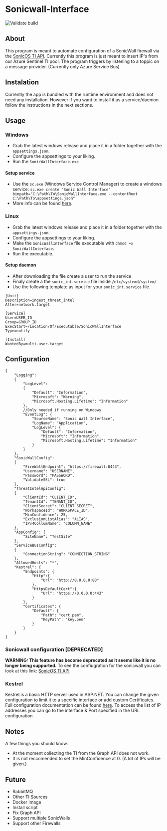 # Sonicwall-Interface
![Validate build](https://github.com/ITPG-Security/Sonicwall-Interface/actions/workflows/github-test-build.yml/badge.svg?branch=main)

## About
This program is meant to automate configuration of a SonicWall firewall via the [SonicOS TI API](https://www.sonicwall.com/support/knowledge-base/how-do-i-setup-and-use-the-threat-api-feature-on-my-firewall/171120113244716/).
Currently this program is just meant to insert IP's from our Azure Sentinel TI pool.
The program triggers by listening to a toppic on a message provider. (Currently only Azure Service Bus)

## Instalation

Currently the app is bundled with the runtime environment and does not need any installation. However if you want to install it as a service/daemon follow the instructions in the next sections.

## Usage

### Windows
- Grab the latest windows release and place it in a folder together with the `appsettings.json`.
- Configure the appsettings to your liking.
- Run the `SonicWallInterface.exe`

#### Setup service
- Use the `sc.exe` (Windows Service Control Manager) to create a windows service: `sc.exe create "Sonic Wall Interface" binpath="C:\Path\To\SonicWallInterface.exe --contentRoot C:\Path\To\appsettings.json"`
- More info can be found [here](https://learn.microsoft.com/en-us/dotnet/core/extensions/windows-service#create-the-windows-service).

### Linux
- Grab the latest windows release and place it in a folder together with the `appsettings.json`.
- Configure the appsettings to your liking.
- Make the `SonicWallInterface` file executable with `chmod +x SonicWallInterface`.
- Run the executable.

#### Setup daemon
- After downloading the file create a user to run the service
- Finaly create a the `sonic_int.service` file inside `/etc/systemd/system/`
- Use the following template as input for your `sonic_int.service` file.
```
[Unit]
Description=ingest_threat_intel
After=network.target

[Service]
User=USER_ID
Group=GROUP_ID
ExecStart=/Location/Of/Executable/SonicWallInterface
Type=notify

[Install]
WantedBy=multi-user.target
```

## Configuration
```
{
    "Logging": 
    {
        "LogLevel": 
        {
            "Default": "Information",
            "Microsoft": "Warning",
            "Microsoft.Hosting.Lifetime": "Information"
        },
        //Only needed if running on Windows
        "EventLog": {
            "SourceName": "Sonic Wall Interface",
            "LogName": "Application",
            "LogLevel": {
                "Default": "Information",
                "Microsoft": "Information",
                "Microsoft.Hosting.Lifetime": "Information"
            }
        }
    },
    "SonicWallConfig":
    {
        "FireWallEndpoint": "https://firewall:8443",
        "Username": "USERNAME",
        "Password": "PASSWORD",
        "ValidateSSL": true
    },
    "ThreatIntelApiConfig":
    {
        "ClientId": "CLIENT_ID",
        "TenantId": "TENANT_ID",
        "ClientSecret": "CLIENT_SECRET",
        "WorkspaceId": "WORKSPACE_ID",
        "MinConfidence": 25,
        "ExclusionListAlias": "ALIAS",
        "IPv4CollumName": "COLUMN_NAME"
    },
    "AppConfig": {
        "SiteName": "TestSite"
    },
    "ServiceBusConfig":
    {
        "ConnectionString": "CONNECTION_STRING"
    },
    "AllowedHosts": "*",
    "Kestrel": {
        "Endpoints": {
            "Http":{
                "Url": "http://0.0.0.0:80"
            },
            "HttpsDefaultCert":{
                "Url": "https://0.0.0.0:443"
            }
        },
        "Certificates": {
            "Default": {
                "Path": "cert.pem",
                "KeyPath": "key.pem"
            }
        }
    }
}
```
### Sonicwall configuration [DEPRECATED]
<b>WARNING: This feature has become deprecated as it seems like it is no longer being supported.</b>
To see the confiugration for the sonicwall you can look at this link: [SonicOS TI API](https://www.sonicwall.com/support/knowledge-base/how-do-i-setup-and-use-the-threat-api-feature-on-my-firewall/171120113244716/)

### Kestrel
Kestrel is a basic HTTP server used in ASP.NET. You can change the given configuration to limit it to a specific interface or add custom Certificates. Full configuration documentation can be found [here](https://learn.microsoft.com/en-us/aspnet/core/fundamentals/servers/kestrel/endpoints?view=aspnetcore-7.0). To access the list of IP addresses you can go to the interface & Port specified in the URL configuration.


## Notes
A few things you should know. 
- At the moment collecting the TI from the Graph API does not work.
- It is not reccomended to set the MinConfidence at 0. (A lot of IPs will be given.)

## Future
- RabbitMQ
- Other TI Sources
- Docker image
- Install script
- Fix Graph API
- Support multiple SonicWalls
- Support other Firewalls

